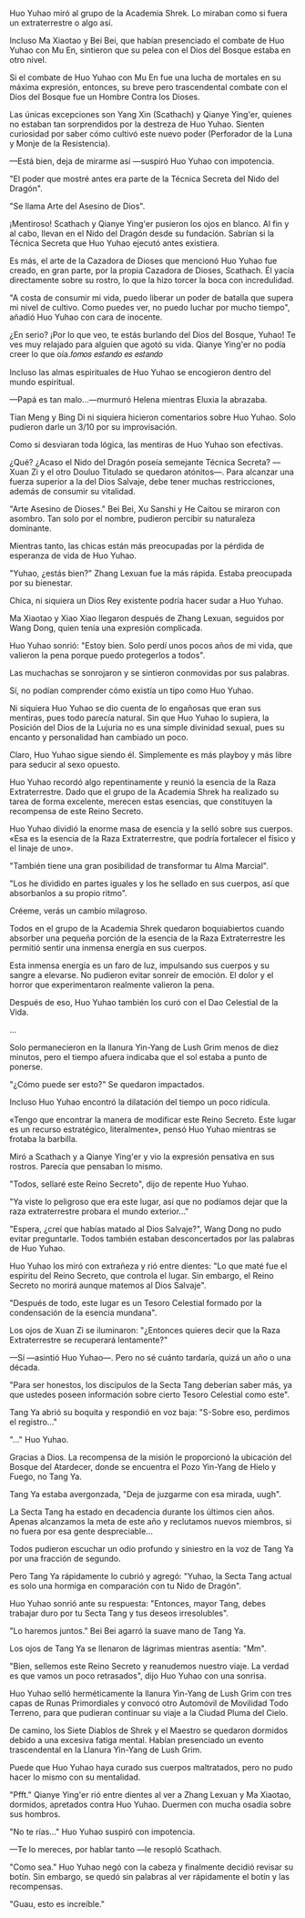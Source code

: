 
Huo Yuhao miró al grupo de la Academia Shrek. Lo miraban como si fuera un extraterrestre o algo así.

Incluso Ma Xiaotao y Bei Bei, que habían presenciado el combate de Huo Yuhao con Mu En, sintieron que su pelea con el Dios del Bosque estaba en otro nivel.

Si el combate de Huo Yuhao con Mu En fue una lucha de mortales en su máxima expresión, entonces, su breve pero trascendental combate con el Dios del Bosque fue un Hombre Contra los Dioses.

Las únicas excepciones son Yang Xin (Scathach) y Qianye Ying'er, quienes no estaban tan sorprendidos por la destreza de Huo Yuhao. Sienten curiosidad por saber cómo cultivó este nuevo poder (Perforador de la Luna y Monje de la Resistencia).

—Está bien, deja de mirarme así —suspiró Huo Yuhao con impotencia.

"El poder que mostré antes era parte de la Técnica Secreta del Nido del Dragón".

"Se llama Arte del Asesino de Dios".

¡Mentiroso! Scathach y Qianye Ying'er pusieron los ojos en blanco. Al fin y al cabo, llevan en el Nido del Dragón desde su fundación. Sabrían si la Técnica Secreta que Huo Yuhao ejecutó antes existiera.

Es más, el arte de la Cazadora de Dioses que mencionó Huo Yuhao fue creado, en gran parte, por la propia Cazadora de Dioses, Scathach. Él yacía directamente sobre su rostro, lo que la hizo torcer la boca con incredulidad.

"A costa de consumir mi vida, puedo liberar un poder de batalla que supera mi nivel de cultivo. Como puedes ver, no puedo luchar por mucho tiempo", añadió Huo Yuhao con cara de inocente.

¿En serio? ¡Por lo que veo, te estás burlando del Dios del Bosque, Yuhao! Te ves muy relajado para alguien que agotó su vida. Qianye Ying'er no podía creer lo que oía.𝑓𝑜𝑚𝑜𝑠 𝑒𝑠𝑡𝑎𝑛𝑑𝑜 𝑒𝑠 𝑒𝑠𝑡𝑎𝑛𝑑𝑜

Incluso las almas espirituales de Huo Yuhao se encogieron dentro del mundo espiritual.

—Papá es tan malo…—murmuró Helena mientras Eluxia la abrazaba.

Tian Meng y Bing Di ni siquiera hicieron comentarios sobre Huo Yuhao. Solo pudieron darle un 3/10 por su improvisación.

Como si desviaran toda lógica, las mentiras de Huo Yuhao son efectivas.

¿Qué? ¿Acaso el Nido del Dragón poseía semejante Técnica Secreta? —Xuan Zi y el otro Douluo Titulado se quedaron atónitos—. Para alcanzar una fuerza superior a la del Dios Salvaje, debe tener muchas restricciones, además de consumir su vitalidad.

"Arte Asesino de Dioses." Bei Bei, Xu Sanshi y He Caitou se miraron con asombro. Tan solo por el nombre, pudieron percibir su naturaleza dominante.

Mientras tanto, las chicas están más preocupadas por la pérdida de esperanza de vida de Huo Yuhao.

"Yuhao, ¿estás bien?" Zhang Lexuan fue la más rápida. Estaba preocupada por su bienestar.

Chica, ni siquiera un Dios Rey existente podría hacer sudar a Huo Yuhao.

Ma Xiaotao y Xiao Xiao llegaron después de Zhang Lexuan, seguidos por Wang Dong, quien tenía una expresión complicada.

Huo Yuhao sonrió: "Estoy bien. Solo perdí unos pocos años de mi vida, que valieron la pena porque puedo protegerlos a todos".

Las muchachas se sonrojaron y se sintieron conmovidas por sus palabras.

Sí, no podían comprender cómo existía un tipo como Huo Yuhao.

Ni siquiera Huo Yuhao se dio cuenta de lo engañosas que eran sus mentiras, pues todo parecía natural. Sin que Huo Yuhao lo supiera, la Posición del Dios de la Lujuria no es una simple divinidad sexual, pues su encanto y personalidad han cambiado un poco.

Claro, Huo Yuhao sigue siendo él. Simplemente es más playboy y más libre para seducir al sexo opuesto.

Huo Yuhao recordó algo repentinamente y reunió la esencia de la Raza Extraterrestre. Dado que el grupo de la Academia Shrek ha realizado su tarea de forma excelente, merecen estas esencias, que constituyen la recompensa de este Reino Secreto.

Huo Yuhao dividió la enorme masa de esencia y la selló sobre sus cuerpos. «Esa es la esencia de la Raza Extraterrestre, que podría fortalecer el físico y el linaje de uno».

"También tiene una gran posibilidad de transformar tu Alma Marcial".

"Los he dividido en partes iguales y los he sellado en sus cuerpos, así que absorbanlos a su propio ritmo".

Créeme, verás un cambio milagroso.

Todos en el grupo de la Academia Shrek quedaron boquiabiertos cuando absorber una pequeña porción de la esencia de la Raza Extraterrestre les permitió sentir una inmensa energía en sus cuerpos.

Esta inmensa energía es un faro de luz, impulsando sus cuerpos y su sangre a elevarse. No pudieron evitar sonreír de emoción. El dolor y el horror que experimentaron realmente valieron la pena.

Después de eso, Huo Yuhao también los curó con el Dao Celestial de la Vida.

...

Solo permanecieron en la llanura Yin-Yang de Lush Grim menos de diez minutos, pero el tiempo afuera indicaba que el sol estaba a punto de ponerse.

"¿Cómo puede ser esto?" Se quedaron impactados.

Incluso Huo Yuhao encontró la dilatación del tiempo un poco ridícula.

«Tengo que encontrar la manera de modificar este Reino Secreto. Este lugar es un recurso estratégico, literalmente», pensó Huo Yuhao mientras se frotaba la barbilla.

Miró a Scathach y a Qianye Ying'er y vio la expresión pensativa en sus rostros. Parecía que pensaban lo mismo.

"Todos, sellaré este Reino Secreto", dijo de repente Huo Yuhao.

"Ya viste lo peligroso que era este lugar, así que no podíamos dejar que la raza extraterrestre probara el mundo exterior..."

"Espera, ¿creí que habías matado al Dios Salvaje?", Wang Dong no pudo evitar preguntarle. Todos también estaban desconcertados por las palabras de Huo Yuhao.

Huo Yuhao los miró con extrañeza y rió entre dientes: "Lo que maté fue el espíritu del Reino Secreto, que controla el lugar. Sin embargo, el Reino Secreto no morirá aunque matemos al Dios Salvaje".

"Después de todo, este lugar es un Tesoro Celestial formado por la condensación de la esencia mundana".

Los ojos de Xuan Zi se iluminaron: "¿Entonces quieres decir que la Raza Extraterrestre se recuperará lentamente?"

—Sí —asintió Huo Yuhao—. Pero no sé cuánto tardaría, quizá un año o una década.

"Para ser honestos, los discípulos de la Secta Tang deberían saber más, ya que ustedes poseen información sobre cierto Tesoro Celestial como este".

Tang Ya abrió su boquita y respondió en voz baja: "S-Sobre eso, perdimos el registro..."

"..." Huo Yuhao.

Gracias a Dios. La recompensa de la misión le proporcionó la ubicación del Bosque del Atardecer, donde se encuentra el Pozo Yin-Yang de Hielo y Fuego, no Tang Ya.

Tang Ya estaba avergonzada, "Deja de juzgarme con esa mirada, uugh".

La Secta Tang ha estado en decadencia durante los últimos cien años. Apenas alcanzamos la meta de este año y reclutamos nuevos miembros, si no fuera por esa gente despreciable...

Todos pudieron escuchar un odio profundo y siniestro en la voz de Tang Ya por una fracción de segundo.

Pero Tang Ya rápidamente lo cubrió y agregó: "Yuhao, la Secta Tang actual es solo una hormiga en comparación con tu Nido de Dragón".

Huo Yuhao sonrió ante su respuesta: "Entonces, mayor Tang, debes trabajar duro por tu Secta Tang y tus deseos irresolubles".

"Lo haremos juntos." Bei Bei agarró la suave mano de Tang Ya.

Los ojos de Tang Ya se llenaron de lágrimas mientras asentía: "Mm".

"Bien, sellemos este Reino Secreto y reanudemos nuestro viaje. La verdad es que vamos un poco retrasados", dijo Huo Yuhao con una sonrisa.

Huo Yuhao selló herméticamente la llanura Yin-Yang de Lush Grim con tres capas de Runas Primordiales y convocó otro Automóvil de Movilidad Todo Terreno, para que pudieran continuar su viaje a la Ciudad Pluma del Cielo.

De camino, los Siete Diablos de Shrek y el Maestro se quedaron dormidos debido a una excesiva fatiga mental. Habían presenciado un evento trascendental en la Llanura Yin-Yang de Lush Grim.

Puede que Huo Yuhao haya curado sus cuerpos maltratados, pero no pudo hacer lo mismo con su mentalidad.

"Pfft." Qianye Ying'er rió entre dientes al ver a Zhang Lexuan y Ma Xiaotao, dormidos, apretados contra Huo Yuhao. Duermen con mucha osadía sobre sus hombros.

"No te rías..." Huo Yuhao suspiró con impotencia.

—Te lo mereces, por hablar tanto —le resopló Scathach.

"Como sea." Huo Yuhao negó con la cabeza y finalmente decidió revisar su botín. Sin embargo, se quedó sin palabras al ver rápidamente el botín y las recompensas.

"Guau, esto es increíble."